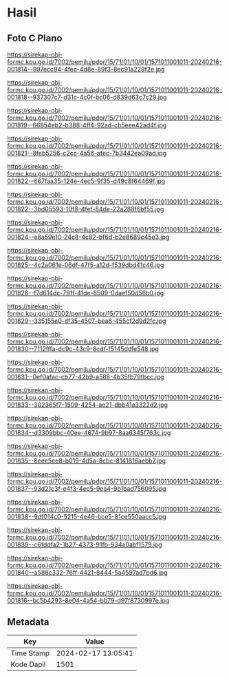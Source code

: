 # Hasil

## Foto C Plano

https://sirekap-obj-formc.kpu.go.id/7002/pemilu/pdpr/15/71/01/10/01/1571011001011-20240216-001814--997ecc94-4fec-4d8e-89f3-8ec91a229f2e.jpg

https://sirekap-obj-formc.kpu.go.id/7002/pemilu/pdpr/15/71/01/10/01/1571011001011-20240216-001818--937307c7-d31c-4c0f-bc06-d839d63c7c29.jpg

https://sirekap-obj-formc.kpu.go.id/7002/pemilu/pdpr/15/71/01/10/01/1571011001011-20240216-001819--66854eb2-b388-4ff4-92ad-cb5eee42ad4f.jpg

https://sirekap-obj-formc.kpu.go.id/7002/pemilu/pdpr/15/71/01/10/01/1571011001011-20240216-001821--8feb5256-c2cc-4a56-afec-7b3442ea09ad.jpg

https://sirekap-obj-formc.kpu.go.id/7002/pemilu/pdpr/15/71/01/10/01/1571011001011-20240216-001822--667faa35-124e-4ec5-9f35-d49c8f64469f.jpg

https://sirekap-obj-formc.kpu.go.id/7002/pemilu/pdpr/15/71/01/10/01/1571011001011-20240216-001822--3bd05593-10f8-4fef-84de-22a288f6bf55.jpg

https://sirekap-obj-formc.kpu.go.id/7002/pemilu/pdpr/15/71/01/10/01/1571011001011-20240216-001824--e8a59e10-24c8-4c82-bf6d-b2e8689c45e3.jpg

https://sirekap-obj-formc.kpu.go.id/7002/pemilu/pdpr/15/71/01/10/01/1571011001011-20240216-001825--4c2a061e-06df-47f5-a12d-f539dbd41c46.jpg

https://sirekap-obj-formc.kpu.go.id/7002/pemilu/pdpr/15/71/01/10/01/1571011001011-20240216-001828--f7d614dc-791f-41de-8509-0daef50d56b0.jpg

https://sirekap-obj-formc.kpu.go.id/7002/pemilu/pdpr/15/71/01/10/01/1571011001011-20240216-001829--335155e0-df35-4507-bea6-455cf2d9d2fc.jpg

https://sirekap-obj-formc.kpu.go.id/7002/pemilu/pdpr/15/71/01/10/01/1571011001011-20240216-001830--7112fffa-dc9c-43c9-8cdf-f5145ddfe548.jpg

https://sirekap-obj-formc.kpu.go.id/7002/pemilu/pdpr/15/71/01/10/01/1571011001011-20240216-001831--0ef0afac-cb77-42b9-a588-4b35fb79fbcc.jpg

https://sirekap-obj-formc.kpu.go.id/7002/pemilu/pdpr/15/71/01/10/01/1571011001011-20240216-001833--302365f7-1509-4254-ae21-dbb41a3322d2.jpg

https://sirekap-obj-formc.kpu.go.id/7002/pemilu/pdpr/15/71/01/10/01/1571011001011-20240216-001834--d3309bbc-40ee-4674-9b97-8aa6345f763c.jpg

https://sirekap-obj-formc.kpu.go.id/7002/pemilu/pdpr/15/71/01/10/01/1571011001011-20240216-001835--8eee5ee8-b019-4d5a-8cbc-8141816aebb7.jpg

https://sirekap-obj-formc.kpu.go.id/7002/pemilu/pdpr/15/71/01/10/01/1571011001011-20240216-001837--93d21c3f-e4f3-4ec5-9ea4-9b1bad756095.jpg

https://sirekap-obj-formc.kpu.go.id/7002/pemilu/pdpr/15/71/01/10/01/1571011001011-20240216-001838--9df014c0-5215-4e46-bce5-81ce550aacc5.jpg

https://sirekap-obj-formc.kpu.go.id/7002/pemilu/pdpr/15/71/01/10/01/1571011001011-20240216-001839--c6fddfa2-1b27-4373-91fb-934a0abf1579.jpg

https://sirekap-obj-formc.kpu.go.id/7002/pemilu/pdpr/15/71/01/10/01/1571011001011-20240216-001840--a588c332-76ff-4421-8444-5a4597ad7bd6.jpg

https://sirekap-obj-formc.kpu.go.id/7002/pemilu/pdpr/15/71/01/10/01/1571011001011-20240216-001816--bc5b4293-8e04-4a54-bb79-d97f8730997e.jpg


## Metadata

| Key        | Value               |
| ---------- | ------------------- |
| Time Stamp | 2024-02-17 13:05:41 |
| Kode Dapil | 1501                |



